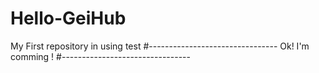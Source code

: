 # Hello-GeiHub
My First repository in using test
#--------------------------------
Ok! I'm comming !
#--------------------------------
